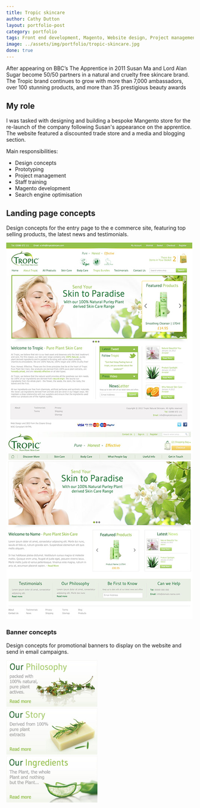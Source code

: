 ```yaml
---
title: Tropic skincare
author: Cathy Dutton
layout: portfolio-post
category: portfolio
tags: Front end development, Magento, Website design, Project management
image: ../assets/img/portfolio/tropic-skincare.jpg
done: true
---
```



<p class="highlight-quote">After appearing on BBC’s The Apprentice in 2011 Susan Ma and Lord Alan Sugar become 50/50 partners in a natural and cruelty free skincare brand. The Tropic brand continues to grow with more than 7,000 ambassadors, over 100 stunning products, and more than 35 prestigious beauty awards</p>

<h2 class="heading">My role</h2>
I was tasked with designing and building a bespoke Mangento store for the re-launch of the company following Susan's appearance on the apprentice. The website featured a discounted trade store and a media and blogging section.

Main responsibilities:

* Design concepts
* Prototyping
* Project management
* Staff training
* Magento development
* Search engine optimisation

<h2 class="heading">Landing page concepts</h2>

Design concepts for the entry page to the e commerce site, featuring top selling products, the latest news and testimonials.

<section class="portfolio-images">
<div class="portfolio-piece-wrapper">
    <div class="portfolio-piece">
        <img src="../assets/img/portfolio/tropic/tropic-one.jpg" class="portfolio-piece__img"  alt="Tropic skincare home page concept">
    </div>
</div>
<div class="portfolio-piece-wrapper">
    <div class="portfolio-piece">
        <img src="../assets/img/portfolio/tropic/tropic-two.jpg" class="portfolio-piece__img"  alt="Tropic skincare alternative home page concept">
    </div>
</div>
</section>

<h3 class="heading">Banner concepts</h3>

Design concepts for promotional banners to display on the website and send in email campaigns.

<section class="portfolio-images">
<div class="portfolio-piece-wrapper-three">
    <div class="portfolio-piece">
        <img src="../assets/img/portfolio/tropic/tropic-banner-one.jpg" class="portfolio-piece__img"  alt="Tropic skincare banne concept one">
    </div>
</div>
<div class="portfolio-piece-wrapper-three">
    <div class="portfolio-piece">
        <img src="../assets/img/portfolio/tropic/tropic-banner-two.jpg" class="portfolio-piece__img"  alt="Tropic skincare banne concept two">
    </div>
</div>
<div class="portfolio-piece-wrapper-three">
    <div class="portfolio-piece">
        <img src="../assets/img/portfolio/tropic/tropic-banner-three.jpg" class="portfolio-piece__img"  alt="Tropic skincare banne concept three">
    </div>
</div>
</section>


